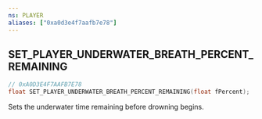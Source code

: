 ```yaml
---
ns: PLAYER
aliases: ["0xa0d3e4f7aafb7e78"]
---
```

## SET_PLAYER_UNDERWATER_BREATH_PERCENT_REMAINING

```c
// 0xA0D3E4F7AAFB7E78
float SET_PLAYER_UNDERWATER_BREATH_PERCENT_REMAINING(float fPercent);
```

Sets the underwater time remaining before drowning begins.


